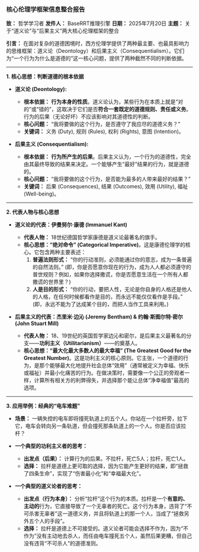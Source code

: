 
### **核心伦理学框架信息整合报告**

**致：** 哲学学习者
**发件人：** BaseRRT推理引擎
**日期：** 2025年7月20日
**主题：** 关于“道义论”与“后果主义”两大核心伦理框架的整合

**引言：**
在面对复杂的道德困境时，西方伦理学提供了两种最主要、也最具影响力的思维框架：道义论（Deontology）和后果主义（Consequentialism）。它们为“一个行为为什么是道德的”这一核心问题，提供了两种截然不同的判断依据。

---

**1. 核心思想：判断道德的根本依据**

*   **道义论 (Deontology):**
    *   **根本依据：** **行为本身的性质**。道义论认为，某些行为在本质上就是“对的”或“错的”，这取决于它们是否**符合一套既定的道德规则、责任或义务**。行为的后果（无论好坏）不应该影响对其道德性的判断。
    *   **核心问题：** “我将要做的这个行为，是否遵守了我应尽的道德义务？”
    *   **关键词：** 义务 (Duty), 规则 (Rules), 权利 (Rights), 意图 (Intention)。

*   **后果主义 (Consequentialism):**
    *   **根本依据：** **行为所产生的后果**。后果主义认为，一个行为的道德性，完全由其最终导致的结果来决定。一个能够产生“最好”结果的行为，就是道德的。
    *   **核心问题：** “我将要做的这个行为，是否能为最多的人带来最好的结果？”
    *   **关键词：** 后果 (Consequences), 结果 (Outcomes), 效用 (Utility), 福祉 (Well-being)。

---

**2. 代表人物与核心思想**

*   **道义论的代表：伊曼努尔·康德 (Immanuel Kant)**
    *   **代表人物：** 18世纪德国哲学家康德是道义论最著名的旗手。
    *   **核心思想：“绝对命令” (Categorical Imperative)**。这是康德伦理学的核心。它包含两种主要表述：
        1.  **普遍法则形式：** “你的行动准则，必须能通过你的意志，成为一条普遍的自然法则。” (即，你是否愿意你现在的行为，成为人人都必须遵守的普世规则？例如，如果你选择撒谎，你是否愿意生活在一个所有人都撒谎的世界里？)
        2.  **人是目的形式：** “你的行动，要把人性，无论是你自身的人格还是他人的人格，在任何时候都看作是目的，而永远不能仅仅看作是手段。” (即，永远不能为了达成某个目的，而把人当作工具来利用。)

*   **后果主义的代表：杰里米·边沁 (Jeremy Bentham) & 约翰·斯图尔特·密尔 (John Stuart Mill)**
    *   **代表人物：** 18、19世纪的英国哲学家边沁和密尔，是后果主义最著名的分支——**功利主义（Utilitarianism）**——的奠基人。
    *   **核心思想：“最大化最大多数人的最大幸福” (The Greatest Good for the Greatest Number)**。这是功利主义的核心原则。它主张，一个道德的行为，是那个能够最大化地提升社会总体“效用”（通常被定义为幸福、快乐或福祉）并最小化痛苦的行为。在做决策时，需要像一个公正的旁观者一样，计算所有相关方的利弊得失，并选择那个能让总体“净幸福值”最高的选项。

---

**3. 应用举例：经典的“电车难题”**

*   **场景：** 一辆失控的电车即将撞死轨道上的五个人。你站在一个拉杆旁，拉下它，电车会转向另一条轨道，但会撞死那条轨道上的一个人。你是否应该拉杆？

*   **一个典型的功利主义者的思考：**
    *   **出发点（后果）：** 计算行为的后果。不拉杆，死亡5人；拉杆，死亡1人。
    *   **选择：** 拉杆是道德上更可取的选择，因为它能产生更好的结果，即“拯救了四条生命”，实现了“伤害最小化”和“幸福最大化”。

*   **一个典型的道义论者的思考：**
    *   **出发点（行为本身）：** 分析“拉杆”这个行为的本质。拉杆是一个**有意的、主动的**行为，它直接导致了一个无辜者的死亡。这个行为本身，违背了“不可杀害无辜者”这一道德义务，并且将轨道上的那一个人，当成了“拯救另外五个人的手段”。
    *   **选择：** 拉杆是道德上不可接受的。道义论者可能会选择不作为，因为“不作为”没有主动地去杀人，而任由电车撞死五个人，虽然后果更糟，但自己没有违背“不可杀人”的道德准则。
